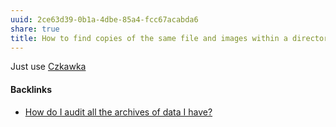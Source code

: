 ```yaml
---
uuid: 2ce63d39-0b1a-4dbe-85a4-fcc67acabda6
share: true
title: How to find copies of the same file and images within a directory?
---
```

Just use [Czkawka](../080fac3a-0f70-4f57-bce6-129eb4d0efba)

#### Backlinks

* [How do I audit all the archives of data I have?](/c1b2973d-c991-446f-b1d1-d71ff62503b2)